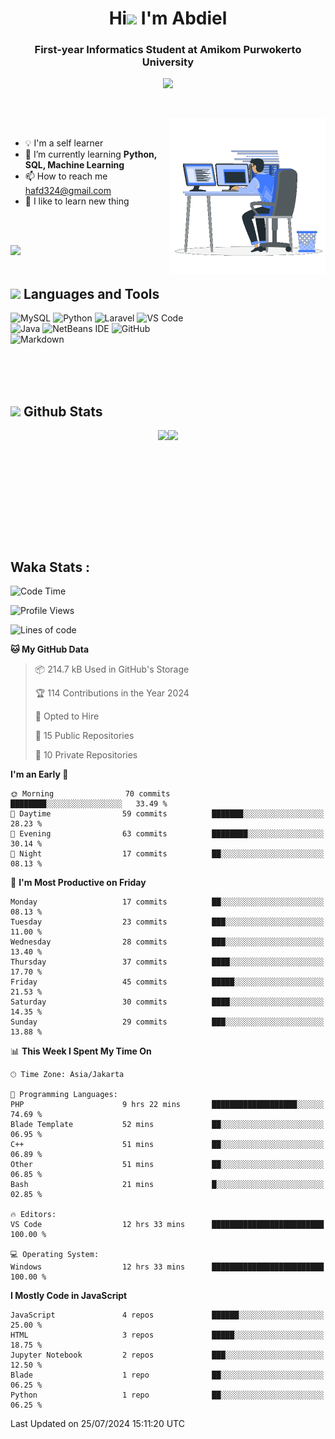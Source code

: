 
<h1 align="center"><b>Hi<img src="https://media.giphy.com/media/hvRJCLFzcasrR4ia7z/giphy.gif" width="35"> I'm Abdiel </b></h1>

<h3 align="center"> First-year Informatics Student at Amikom Purwokerto University </h3>

<div align='center'>
	
![](https://komarev.com/ghpvc/?username=dlzcods&style=for-the-badge)
	
</div>
<br>

<picture> <img align="right" src="https://github.com/0xAbdulKhalid/0xAbdulKhalid/raw/main/assets/mdImages/Right_Side.gif" width = 250px></picture>

<br>

- 💡 I'm a self learner
- 🌱 I’m currently learning **Python, SQL, Machine Learning**
- 📫 How to reach me [hafd324@gmail.com](mailto:hafd324d@gmail.com)
- 📃 I like to learn new thing

<br><br>

<img src="https://user-images.githubusercontent.com/73097560/115834477-dbab4500-a447-11eb-908a-139a6edaec5c.gif"><br><br>

## <img src="https://media2.giphy.com/media/QssGEmpkyEOhBCb7e1/giphy.gif?cid=ecf05e47a0n3gi1bfqntqmob8g9aid1oyj2wr3ds3mg700bl&rid=giphy.gif" width ="25"><b> Languages and Tools</b>

![MySQL](https://img.shields.io/badge/MySQL-FFFFFF?style=for-the-badge&logo=mysql&logoColor=blue)
![Python](https://img.shields.io/badge/Python%20-FFFFFF.svg?style=for-the-badge&logo=python&logoColor=blue)
![Laravel](https://img.shields.io/badge/laravel-FFFFFF.svg?style=for-the-badge&logo=laravel&logoColor=blue)
![VS Code](https://img.shields.io/badge/VS%20Code-FFFFFF.svg?style=for-the-badge&logo=visual-studio-code&logoColor=blue)
<br>
![Java](https://img.shields.io/badge/Java-FFFFFF?style=for-the-badge&logo=openjdk&logoColor=blue)
![NetBeans IDE](https://img.shields.io/badge/NetBeans%20IDE-FFFFFF.svg?style=for-the-badge&logo=apache-netbeans-ide&logoColor=blue)
![GitHub](https://img.shields.io/badge/github-FFFFFF.svg?style=for-the-badge&logo=github&logoColor=blue)
<br>
![Markdown](https://img.shields.io/badge/markdown-FFFFFF.svg?style=for-the-badge&logo=markdown&logoColor=blue)

<br>
<br>
<br>


## <img src="https://media.giphy.com/media/iY8CRBdQXODJSCERIr/giphy.gif" width="35"><b> Github Stats </b>

<div  style="display: flex; flex-wrap: wrap; justify-content: center;">
   <img height="160em" src="https://github-readme-stats.vercel.app/api?username=dlzcods&show_icons=true&theme=default" />
   <img height="160em" src="https://github-readme-stats.vercel.app/api/top-langs/?username=dlzcods&layout=compact" />
</div>



<br>

## Waka Stats :

<!--START_SECTION:waka-->
![Code Time](http://img.shields.io/badge/Code%20Time-170%20hrs%2056%20mins-blue)

![Profile Views](http://img.shields.io/badge/Profile%20Views-18-blue)

![Lines of code](https://img.shields.io/badge/From%20Hello%20World%20I%27ve%20Written-740.0%20thousand%20lines%20of%20code-blue)

**🐱 My GitHub Data** 

> 📦 214.7 kB Used in GitHub's Storage 
 > 
> 🏆 114 Contributions in the Year 2024
 > 
> 💼 Opted to Hire
 > 
> 📜 15 Public Repositories 
 > 
> 🔑 10 Private Repositories 
 > 
**I'm an Early 🐤** 

```text
🌞 Morning                70 commits          ████████░░░░░░░░░░░░░░░░░   33.49 % 
🌆 Daytime                59 commits          ███████░░░░░░░░░░░░░░░░░░   28.23 % 
🌃 Evening                63 commits          ████████░░░░░░░░░░░░░░░░░   30.14 % 
🌙 Night                  17 commits          ██░░░░░░░░░░░░░░░░░░░░░░░   08.13 % 
```
📅 **I'm Most Productive on Friday** 

```text
Monday                   17 commits          ██░░░░░░░░░░░░░░░░░░░░░░░   08.13 % 
Tuesday                  23 commits          ███░░░░░░░░░░░░░░░░░░░░░░   11.00 % 
Wednesday                28 commits          ███░░░░░░░░░░░░░░░░░░░░░░   13.40 % 
Thursday                 37 commits          ████░░░░░░░░░░░░░░░░░░░░░   17.70 % 
Friday                   45 commits          █████░░░░░░░░░░░░░░░░░░░░   21.53 % 
Saturday                 30 commits          ████░░░░░░░░░░░░░░░░░░░░░   14.35 % 
Sunday                   29 commits          ███░░░░░░░░░░░░░░░░░░░░░░   13.88 % 
```


📊 **This Week I Spent My Time On** 

```text
🕑︎ Time Zone: Asia/Jakarta

💬 Programming Languages: 
PHP                      9 hrs 22 mins       ███████████████████░░░░░░   74.69 % 
Blade Template           52 mins             ██░░░░░░░░░░░░░░░░░░░░░░░   06.95 % 
C++                      51 mins             ██░░░░░░░░░░░░░░░░░░░░░░░   06.89 % 
Other                    51 mins             ██░░░░░░░░░░░░░░░░░░░░░░░   06.85 % 
Bash                     21 mins             █░░░░░░░░░░░░░░░░░░░░░░░░   02.85 % 

🔥 Editors: 
VS Code                  12 hrs 33 mins      █████████████████████████   100.00 % 

💻 Operating System: 
Windows                  12 hrs 33 mins      █████████████████████████   100.00 % 
```

**I Mostly Code in JavaScript** 

```text
JavaScript               4 repos             ██████░░░░░░░░░░░░░░░░░░░   25.00 % 
HTML                     3 repos             █████░░░░░░░░░░░░░░░░░░░░   18.75 % 
Jupyter Notebook         2 repos             ███░░░░░░░░░░░░░░░░░░░░░░   12.50 % 
Blade                    1 repo              ██░░░░░░░░░░░░░░░░░░░░░░░   06.25 % 
Python                   1 repo              ██░░░░░░░░░░░░░░░░░░░░░░░   06.25 % 
```




 Last Updated on 25/07/2024 15:11:20 UTC
<!--END_SECTION:waka-->

<br>
<br>

